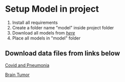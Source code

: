 # Setup Model in project

1. Install all requirements
2. Create a folder name "model" inside project folder
3. Download all models from _[here](https://1drv.ms/u/s!AvwhnJHWc75_sjJdWqEoT3e1uyIb?e=dK6rOB)_
4. Place all models in "model" folder

## Download data files from links below

[Covid and Pneumonia](https://drive.google.com/drive/folders/1hQ5ihPKGIdbe8qNwKIwtmlj1yytZiiNE)

[Brain Tumor](https://github.com/sartajbhuvaji/brain-tumor-classification-dataset)
